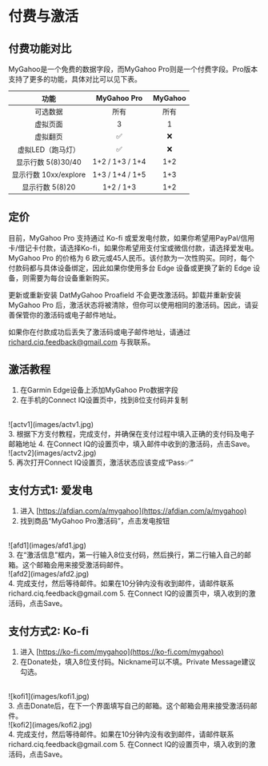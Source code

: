 # 付费与激活

## 付费功能对比
MyGahoo是一个免费的数据字段，而MyGahoo Pro则是一个付费字段。Pro版本支持了更多的功能，具体对比可以见下表。

|功能|MyGahoo Pro|MyGahoo|
|:-------:|:------------:|:----------------:|
|可选数据| 所有 | 所有|
|虚拟页面|3|1|
|虚拟翻页|✅|❌|
|虚拟LED（跑马灯）|✅|❌|
|显示行数 5(8)30/40|1+2 / 1+3 / 1+4| 1+2|
|显示行数 10xx/explore|1+3 / 1+4 / 1+5| 1+3|
|显示行数 5(8)20|1+2 / 1+3 | 1+2|

## 定价

目前，MyGahoo Pro 支持通过 Ko-fi 或爱发电付款，如果你希望用PayPal/信用卡/借记卡付款，请选择Ko-fi，如果你希望用支付宝或微信付款，请选择爱发电。MyGahoo Pro 的价格为 6 欧元或45人民币。该付款为一次性购买。同时，每个付款码都与具体设备绑定，因此如果你使用多台 Edge 设备或更换了新的 Edge 设备，则需要为每台设备重新购买。

更新或重新安装 DatMyGahoo Proafield 不会更改激活码。卸载并重新安装 MyGahoo Pro 后，激活状态将被清除，但你可以使用相同的激活码。因此，请妥善保管你的激活码或电子邮件地址。

如果你在付款成功后丢失了激活码或电子邮件地址，请通过 [richard.ciq.feedback@gmail.com](richard.ciq.feedback@gmail.com) 与我联系。

## 激活教程
1. 在Garmin Edge设备上添加MyGahoo Pro数据字段
2. 在手机的Connect IQ设置页中，找到8位支付码并复制
<br>
![actv1](images/actv1.jpg)
<br>
3. 根据下方支付教程，完成支付，并确保在支付过程中填入正确的支付码及电子邮箱地址
4. 在Connect IQ的设置页中，填入邮件中收到的激活码，点击Save。
<br>
![actv2](images/actv2.jpg)
<br>
5. 再次打开Connect IQ设置页，激活状态应该变成“Pass✅”


## 支付方式1: 爱发电
1. 进入 [https://afdian.com/a/mygahoo](https://afdian.com/a/mygahoo)
2. 找到商品“MyGahoo Pro激活码”，点击发电按钮
<br>
![afd1](images/afd1.jpg)
<br>
3. 在“激活信息”框内，第一行输入8位支付码，然后换行，第二行输入自己的邮箱。这个邮箱会用来接受激活码邮件。
<br>
![afd2](images/afd2.jpg)
<br>
4. 完成支付，然后等待邮件。如果在10分钟内没有收到邮件，请邮件联系 richard.ciq.feedback@gmail.com
5. 在Connect IQ的设置页中，填入收到的激活码，点击Save。


## 支付方式2: Ko-fi
1. 进入 [https://ko-fi.com/mygahoo](https://ko-fi.com/mygahoo)
2. 在Donate处，填入8位支付码。Nickname可以不填。Private Message建议勾选。
<br>
![kofi1](images/kofi1.jpg)
<br>
3. 点击Donate后，在下一个界面填写自己的邮箱。这个邮箱会用来接受激活码邮件。
<br>
![kofi2](images/kofi2.jpg)
<br>
4. 完成支付，然后等待邮件。如果在10分钟内没有收到邮件，请邮件联系 richard.ciq.feedback@gmail.com
5. 在Connect IQ的设置页中，填入收到的激活码，点击Save。

